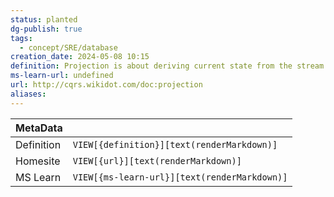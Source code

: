 ```yaml
---
status: planted
dg-publish: true
tags:
  - concept/SRE/database
creation_date: 2024-05-08 10:15
definition: Projection is about deriving current state from the stream of events.
ms-learn-url: undefined
url: http://cqrs.wikidot.com/doc:projection
aliases:
---
```


| MetaData   |                                              |
| ---------- | -------------------------------------------- |
| Definition | `VIEW[{definition}][text(renderMarkdown)]`   |
| Homesite   | `VIEW[{url}][text(renderMarkdown)]`          |
| MS Learn   | `VIEW[{ms-learn-url}][text(renderMarkdown)]` |
